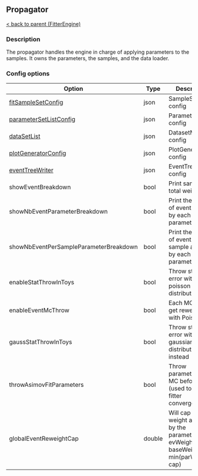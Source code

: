 ## Propagator

[< back to parent (FitterEngine)](FitterEngine.md)

### Description

The propagator handles the engine in charge of applying parameters to the samples.
It owns the parameters, the samples, and the data loader.


### Config options

| Option                                      | Type   | Description                                                                                | Default |
|---------------------------------------------|--------|--------------------------------------------------------------------------------------------|---------|
| [fitSampleSetConfig](./SampleSet.md)        | json   | SampleSet config                                                                           |         |
| [parameterSetListConfig](./ParameterSet.md) | json   | ParameterSetList config                                                                    |         |
| [dataSetList](./DatasetDefinition.md)       | json   | DatasetManager config                                                                      |         |
| [plotGeneratorConfig](PlotGenerator.md)     | json   | PlotGenerator config                                                                       |         |
| [eventTreeWriter](EventTreeWriter.md)       | json   | EventTreeWriter config                                                                     |         |
| showEventBreakdown                          | bool   | Print sample total weight                                                                  | true    |
| showNbEventParameterBreakdown               | bool   | Print the number of event affected by each parameter                                       | false   |
| showNbEventPerSampleParameterBreakdown      | bool   | Print the number of event per sample affected by each parameter                            | false   |
| enableStatThrowInToys                       | bool   | Throw statistical error with a poisson distribution                                        | true    |
| enableEventMcThrow                          | bool   | Each MC event get reweighted with Poisson(1)                                               | true    |
| gaussStatThrowInToys                        | bool   | Throw statistical error with a gaussian distribution instead                               | false   |
| throwAsimovFitParameters                    | bool   | Throw parameters of MC before fit (used to test fitter convergence)                        | false   |
| globalEventReweightCap                      | double | Will cap the weight applied by the parameters: evWeight = baseWeight * min(parWeight, cap) | nan     |

